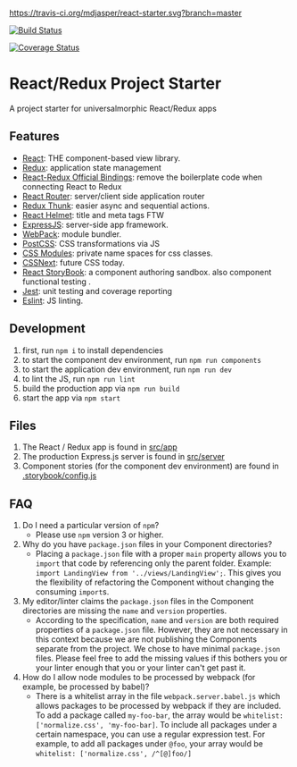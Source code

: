 https://travis-ci.org/mdjasper/react-starter.svg?branch=master

[![Build Status](https://travis-ci.org/mdjasper/react-starter.svg?branch=master)](https://travis-ci.org/mdjasper/react-starter.svg?branch=master)

[![Coverage Status](https://coveralls.io/repos/mdjasper/react-starter/badge.svg?branch=master)](https://coveralls.io/r/mdjasper/react-starter?branch=master)

# React/Redux Project Starter

A project starter for universalmorphic React/Redux apps


## Features

*   [React](https://facebook.github.io/react/): THE component-based view library.
*   [Redux](http://redux.js.org/): application state management
*   [React-Redux Official Bindings](https://github.com/reactjs/react-redux): remove the boilerplate code when connecting React to Redux
*   [React Router](https://github.com/reactjs/react-router): server/client side application router
*   [Redux Thunk](https://github.com/gaearon/redux-thunk): easier async and sequential actions.
*   [React Helmet](https://github.com/nfl/react-helmet): title and meta tags FTW
*   [ExpressJS](http://expressjs.com/): server-side app framework.
*   [WebPack](https://webpack.github.io/): module bundler.
*   [PostCSS](https://github.com/postcss/postcss): CSS transformations via JS
*   [CSS Modules](https://github.com/css-modules/css-modules): private name spaces for css classes.
*   [CSSNext](http://cssnext.io/): future CSS today.
*   [React StoryBook](https://github.com/kadirahq/react-storybook): a component authoring sandbox. also component functional testing .
*   [Jest](https://facebook.github.io/jest/): unit testing and coverage reporting
*   [Eslint](http://eslint.org/): JS linting.


## Development

1.  first, run `npm i` to install dependencies
1.  to start the component dev environment, run `npm run components`
1.  to start the application dev environment, run `npm run dev`
1.  to lint the JS, run `npm run lint`
1.  build the production app via `npm run build`
1.  start the app via `npm start`


## Files

1.  The React / Redux app is found in [src/app](./src/app)
1.  The production Express.js server is found in [src/server](./src/server)
1.  Component stories (for the component dev environment) are found in [.storybook/config.js](./.storybook/config.js)

## FAQ

1.  Do I need a particular version of `npm`?
    -  Please use `npm` version 3 or higher.
1.  Why do you have `package.json` files in your Component directories? 
    -  Placing a `package.json` file with a proper `main` property allows you to `import` that code by referencing only the parent folder. Example: `import LandingView from '../views/LandingView';`. This gives you the flexibility of refactoring the Component without changing the consuming `import`s.
1.  My editor/linter claims the `package.json` files in the Component directories are missing the `name` and `version` properties.
    -  According to the specification, `name` and `version` are both required properties of a `package.json` file. However, they are not necessary in this context because we are not publishing the Components separate from the project. We chose to have minimal `package.json` files. Please feel free to add the missing values if this bothers you or your linter enough that you or your linter can't get past it.
1. How do I allow node modules to be processed by webpack (for example, be processed by babel)?
    - There is a whitelist array in the file `webpack.server.babel.js` which allows packages to be processed by webpack if they are included. To add a package called `my-foo-bar`, the array would be `whitelist: ['normalize.css', 'my-foo-bar]`. To include all packages under a certain namespace, you can use a regular expression test. For example, to add all packages under `@foo`, your array would be `whitelist: ['normalize.css', /^[@]foo/]` 
